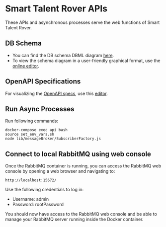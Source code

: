 # Smart Talent Rover APIs

These APIs and asynchronous processes serve the web functions of Smart Talent Rover.

## DB Schema

- You can find the DB schema DBML diagram [here](docs/dbSchema.dbml).
- To view the schema diagram in a user-friendly graphical format, use the [online editor](https://dbdiagram.io/d).

## OpenAPI Specifications

For visualizing the [OpenAPI specs](docs/openApiSpecs.yml), use this [editor](https://editor-next.swagger.io/).

## Run Async Processes

Run following commands:
```shell script
docker-compose exec api bash
source set_env_vars.sh
node lib/messageBroker/SubscriberFactory.js
```

## Connect to local RabbitMQ using web console

Once the RabbitMQ container is running, you can access the RabbitMQ web console by opening a web browser and navigating to:
```shell script
http://localhost:15672/
```

Use the following credentials to log in:

- Username: admin
- Password: rootPassword

You should now have access to the RabbitMQ web console and be able to manage your RabbitMQ server running inside the Docker container.

